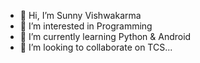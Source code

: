 - 👋 Hi, I’m Sunny Vishwakarma
- 👀 I’m interested in Programming
- 🌱 I’m currently learning Python & Android
- 💞️ I’m looking to collaborate on TCS...
